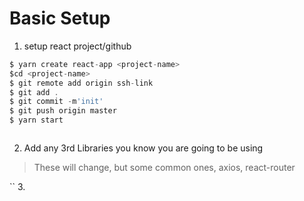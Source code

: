 # Basic Setup

1. setup react project/github
 
```javascript
$ yarn create react-app <project-name> 
$cd <project-name>
$ git remote add origin ssh-link
$ git add .
$ git commit -m'init'
$ git push origin master
$ yarn start 



```
2.  Add any 3rd Libraries you know you are going to be using 
> These will change, but some common ones, axios, react-router

``
3. 
